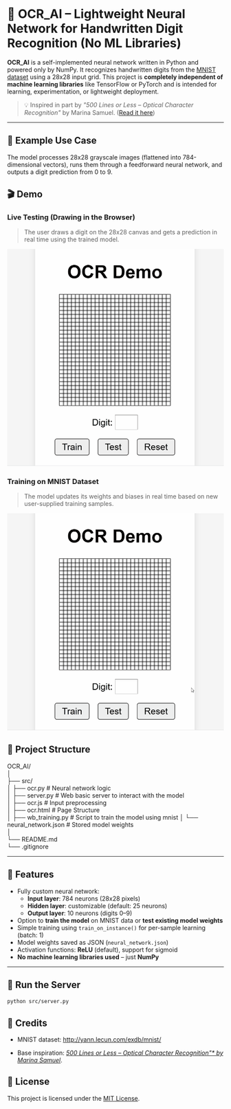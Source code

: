 # 🧠 OCR_AI – Lightweight Neural Network for Handwritten Digit Recognition (No ML Libraries)

**OCR_AI** is a self-implemented neural network written in Python and powered only by NumPy. It recognizes handwritten digits from the [MNIST dataset](http://yann.lecun.com/exdb/mnist/) using a 28x28 input grid. This project is **completely independent of machine learning libraries** like TensorFlow or PyTorch and is intended for learning, experimentation, or lightweight deployment.

>💡 Inspired in part by *"500 Lines or Less – Optical Character Recognition"* by Marina Samuel.   ([Read it here](https://aosabook.org/en/500L/optical-character-recognition-ocr.html))

---

## 📸 Example Use Case

The model processes 28x28 grayscale images (flattened into 784-dimensional vectors), runs them through a feedforward neural network, and outputs a digit prediction from 0 to 9.


## 🎬 Demo

###  Live Testing (Drawing in the Browser)

> The user draws a digit on the 28x28 canvas and gets a prediction in real time using the trained model.

![Demo: Live Prediction](demo/testOCRDigits.gif)



###  Training on MNIST Dataset

> The model updates its weights and biases in real time based on new user-supplied training samples.


![Demo: Training Process](demo/trainOCRDigits.gif)

## 📁 Project Structure

OCR_AI/  
│  
├── src/  
│ ├── ocr.py # Neural network logic  
│ ├── server.py # Web basic server to interact with the model  
│ ├── ocr.js # Input preprocessing   
│ ├── ocr.html # Page Structure  
│ ├── wb_training.py # Script to train the model using mnist
│ └── neural_network.json # Stored model weights   
│  
└── README.md  
└── .gitignore  


---

## 🔧 Features

- Fully custom neural network:
  - **Input layer**: 784 neurons (28x28 pixels)
  - **Hidden layer**: customizable (default: 25 neurons)
  - **Output layer**: 10 neurons (digits 0–9)
- Option to **train the model** on MNIST data or **test existing model weights**
- Simple training using `train_on_instance()` for per-sample learning (batch: 1)
- Model weights saved as JSON (`neural_network.json`)
- Activation functions: **ReLU** (default), support for sigmoid
- **No machine learning libraries used** – just **NumPy**


---

## 🚀 Run the Server

```bash
python src/server.py
```

## 🙏 Credits

- MNIST dataset: http://yann.lecun.com/exdb/mnist/

- Base inspiration: *[500 Lines or Less – Optical Character Recognition"* by Marina Samuel](https://aosabook.org/en/500L/optical-character-recognition-ocr.html)*.

## 📝 License

This project is licensed under the [MIT License](LICENSE).